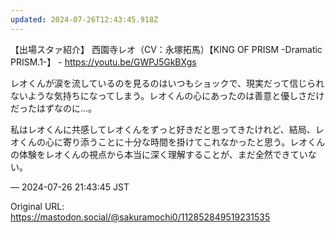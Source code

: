 ```yaml
---
updated: 2024-07-26T12:43:45.918Z
---
```


<p>【出場スタァ紹介】 西園寺レオ（CV：永塚拓馬）【KING OF PRISM -Dramatic PRISM.1-】 - <a href="https://youtu.be/GWPJ5GkBXgs" target="_blank" rel="nofollow noopener noreferrer" translate="no"><span class="invisible">https://</span><span class="">youtu.be/GWPJ5GkBXgs</span><span class="invisible"></span></a></p><p>レオくんが涙を流しているのを見るのはいつもショックで、現実だって信じられないような気持ちになってしまう。レオくんの心にあったのは善意と優しさだけだったはずなのに…。</p><p>私はレオくんに共感してレオくんをずっと好きだと思ってきたけれど、結局、レオくんの心に寄り添うことに十分な時間を掛けてこれなかったと思う。レオくんの体験をレオくんの視点から本当に深く理解することが、まだ全然できていない。</p>

&mdash; 2024-07-26 21:43:45 JST

Original URL: https://mastodon.social/@sakuramochi0/112852849519231535
